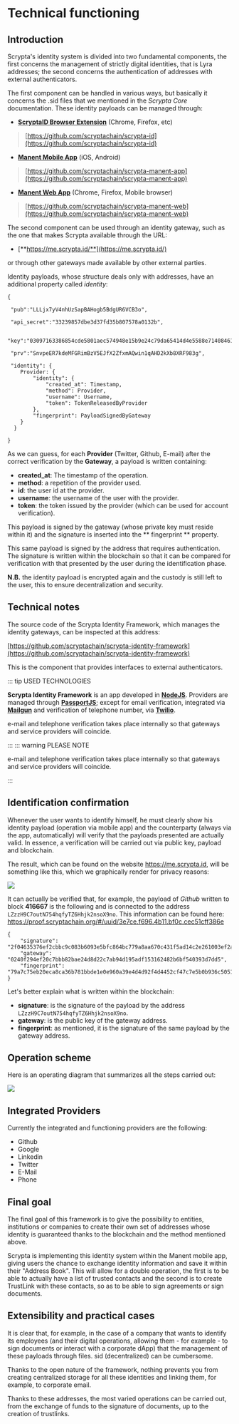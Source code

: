 # Technical functioning


## Introduction

Scrypta's identity system is divided into two fundamental components, the first concerns the management of strictly digital identities, that is Lyra addresses; the second concerns the authentication of addresses with external authenticators.

The first component can be handled in various ways, but basically it concerns the .sid files that we mentioned in the _Scrypta Core_ documentation. These identity payloads can be managed through:

- [**ScryptaID Browser Extension**](https://id.scryptachain.org/) (Chrome, Firefox, etc) 
 > [https://github.com/scryptachain/scrypta-id](https://github.com/scryptachain/scrypta-id)
- [**Manent Mobile App**](https://manent.app/) (iOS, Android) 
 > [https://github.com/scryptachain/scrypta-manent-app](https://github.com/scryptachain/scrypta-manent-app)
- [**Manent Web App**](https://web.manent.app/#/) (Chrome, Firefox, Mobile browser)
> [https://github.com/scryptachain/scrypta-manent-web](https://github.com/scryptachain/scrypta-manent-web)

The second component can be used through an identity gateway, such as the one that makes Scrypta available through the URL:

- [**https://me.scrypta.id/**](https://me.scrypta.id/) 
 
or through other gateways made available by other external parties.

Identity payloads, whose structure deals only with addresses, have an additional property called *identity*:

```
{

 "pub":"LLLjx7yV4nhUzSapBAHogb5BdgUR6VCB3o",

 "api_secret":"33239857dbe3d37fd35b807578a0132b",

 "key":"03097163386854cde5801aec574948e15b9e24c79da65414d4e5588e7140846165",

 "prv":"SnvpeER7kdeMFGRimBzV5EJfX2ZfxmAQwin1qAHD2kXb8XRF983g",

 "identity": {
	Provider: {
		"identity": {
			"created_at": Timestamp,
			"method": Provider,
			"username": Username,
			"token": TokenReleasedByProvider
		},
		"fingerprint": PayloadSignedByGateway
	}
  }

}
```

As we can guess, for each **Provider** (Twitter, Github, E-mail) after the correct verification by the **Gateway**, a payload is written containing:
- **created_at**: The timestamp of the operation.
- **method**: a repetition of the provider used.
- **id**: the user id at the provider.
- **username**: the username of the user with the provider.
- **token**: the token issued by the provider (which can be used for account verification).

This payload is signed by the gateway (whose private key must reside within it) and the signature is inserted into the ** fingerprint ** property.

This same payload is signed by the address that requires authentication. The signature is written within the blockchain so that it can be compared for verification with that presented by the user during the identification phase.

**N.B.** the identity payload is encrypted again and the custody is still left to the user, this to ensure decentralization and security.
<!--stackedit_data:
eyJoaXN0b3J5IjpbOTc0OTEwMTEyLC0xNTM4OTc0ODI2LC0xNT
gwMjY0OTE0LDE1NzEzOTAzOTAsOTU0Njc2ODUzXX0=
-->

## Technical notes

The source code of the Scrypta Identity Framework, which manages the identity gateways, can be inspected at this address:

[https://github.com/scryptachain/scrypta-identity-framework](https://github.com/scryptachain/scrypta-identity-framework)

This is the component that provides interfaces to external authenticators.

::: tip USED TECHNOLOGIES

**Scrypta Identity Framework** is an app developed in [**NodeJS**](https://nodejs.org). 
Providers are managed through [**PassportJS**](http://www.passportjs.org/); except for email verification, integrated via [**Mailgun**](https://www.mailgun.com/) and verification of telephone number, via [**Twilio**](https://www.twilio.com/). 

e-mail and telephone verification takes place internally so that gateways and service providers will coincide.

:::
::: warning PLEASE NOTE

e-mail and telephone verification takes place internally so that gateways and service providers will coincide.

:::

## Identification confirmation

Whenever the user wants to identify himself, he must clearly show his identity payload (operation via mobile app) and the counterparty (always via the app, automatically) will verify that the payloads presented are actually valid. In essence, a verification will be carried out via public key, payload and blockchain.

The result, which can be found on the website https://me.scrypta.id, will be something like this, which we graphically render for privacy reasons:


![](../.vuepress/public/assets/idframework/proof.png)

It can actually be verified that, for example, the payload of _Github_ written to block **416667** is the following and is connected to the address `LZzzH9C7outN754hqfyTZ6Hhjk2nsoX9no`. This information can be found here: https://proof.scryptachain.org/#/uuid/3e7ce.f696.4b11.bf0c.cec51cff386e
```
{ 
	"signature": "2f04635376ef2cbbc9c083b6093e5bfc864bc779a8aa670c431f5ad14c2e261003ef2aaeaab8990f9a3cec8a67296a05b1463b5f9ba98c78d83d1269163232b7",
	"gateway": "0240f294ef20c7bbb82bae24d8d22c7ab94d195adf153162482b6bf540393d7dd5", 
	"fingerprint": "79a7c75eb20eca8ca36b781bbde1e0e960a39e4d4d92f4d4452cf47c7e5b0b936c5051690f84ee177d497003ea50dd32192cf18422130a1eb8bb6172cd48275f" 
}
```

Let's better explain what is written within the blockchain:
- **signature**: is the signature of the payload by the address `LZzzH9C7outN754hqfyTZ6Hhjk2nsoX9no`.
- **gateway**: is the public key of the gateway address.
- **fingerprint**: as mentioned, it is the signature of the same payload by the gateway address.

## Operation scheme

Here is an operating diagram that summarizes all the steps carried out:

![](../.vuepress/public/assets/idframework/funzionamento.png)

## Integrated Providers 

Currently the integrated and functioning providers are the following:
- Github
- Google
- Linkedin
- Twitter
- E-Mail
- Phone

## Final goal

The final goal of this framework is to give the possibility to entities, institutions or companies to create their own set of addresses whose identity is guaranteed thanks to the blockchain and the method mentioned above.

Scrypta is implementing this identity system within the Manent mobile app, giving users the chance to exchange identity information and save it within their "Address Book". This will allow for a double operation, the first is to be able to actually have a list of trusted contacts and the second is to create TrustLink with these contacts, so as to be able to sign agreements or sign documents.

## Extensibility and practical cases

It is clear that, for example, in the case of a company that wants to identify its employees (and their digital operations, allowing them - for example - to sign documents or interact with a corporate dApp) that the management of these payloads through files. sid (decentralized) can be cumbersome.

Thanks to the open nature of the framework, nothing prevents you from creating centralized storage for all these identities and linking them, for example, to corporate email.

Thanks to these addresses, the most varied operations can be carried out, from the exchange of funds to the signature of documents, up to the creation of trustlinks.
<!--stackedit_data:
eyJoaXN0b3J5IjpbMTAxOTIzNzY2MywxNjc4NjM1NTA5LDE3MT
gxMDkxODMsMTMyMTM3MTI5OSwtMjExNDEwNjAzNF19
-->